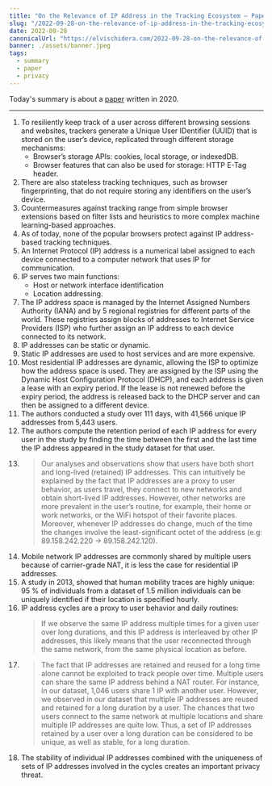```yaml
---
title: "On the Relevance of IP Address in the Tracking Ecosystem — Paper Summary"
slug: "/2022-09-28-on-the-relevance-of-ip-address-in-the-tracking-ecosystem"
date: 2022-09-28
canonicalUrl: "https://elvischidera.com/2022-09-28-on-the-relevance-of-ip-address-in-the-tracking-ecosystem/"
banner: ./assets/banner.jpeg
tags:
  - summary
  - paper
  - privacy
---
```


Today's summary is about a  [paper](https://hal.inria.fr/hal-02435622/document) written in 2020.

-----

1. To resiliently keep track of a user across different browsing sessions and websites, trackers generate a Unique User IDentifier (UUID) that is stored on the user’s device, replicated through different storage mechanisms:
    * Browser’s storage APIs: cookies, local storage, or indexedDB.
    * Browser features that can also be used for storage: HTTP E-Tag header.
2. There are also stateless tracking techniques, such as browser fingerprinting, that do not require storing any identifiers on the user’s device.
3. Countermeasures against tracking range from simple browser extensions based on filter lists and heuristics to more complex machine learning-based approaches.
4. As of today, none of the popular browsers protect against IP address-based tracking techniques.
5.  An Internet Protocol (IP) address is a numerical label assigned to each device connected to a computer network that uses IP for communication.
6. IP serves two main functions:
    * Host or network interface identification
    * Location addressing.
8. The IP address space is managed by the Internet Assigned Numbers Authority (IANA) and by 5 regional registries for different parts of the world. These registries assign blocks of addresses to Internet Service Providers (ISP) who further assign an IP address to each device connected to its network.
9. IP addresses can be static or dynamic.
10. Static IP addresses are used to host services and are more expensive.
11. Most residential IP addresses are dynamic, allowing the ISP to optimize how the address space is used. They are assigned by the ISP using the Dynamic Host Configuration Protocol (DHCP), and each address is given a lease with an expiry period. If the lease is not renewed before the expiry period, the address is released back to the DHCP server and can then be assigned to a different device.
12. The authors conducted a study over 111 days, with 41,566 unique IP addresses from 5,443 users.
13. The authors compute the retention period of each IP address for every user in the study by finding the time between the first and the last time the IP address appeared in the study dataset for that user.
14. > Our analyses and observations show that users have both short and long-lived (retained) IP addresses. This can intuitively be explained by the fact that IP addresses are a proxy to user behavior, as users travel, they connect to new networks and obtain short-lived IP addresses. However, other networks are more prevalent in the user’s routine, for example, their home or work networks, or the WiFi hotspot of their favorite places. Moreover, whenever IP addresses do change, much of the time the changes involve the least-significant octet of the address (e.g: 89.158.242.220 -> 89.158.242.120).
15. Mobile network IP addresses are commonly shared by multiple users because of carrier-grade NAT, it is less the case for residential IP addresses.
16. A study in 2013, showed that human mobility traces are highly unique: 95 % of individuals from a dataset of 1.5 million individuals can be uniquely identified if their location is specified hourly.
17. IP address cycles are a proxy to user behavior and daily routines:
    > If we observe the same IP address multiple times for a given user over long durations, and this IP address is interleaved by other IP addresses, this likely means that the user reconnected through the same network, from the same physical location as before.
18. > The fact that IP addresses are retained and reused for a long time alone cannot be exploited to track people over time. Multiple users can share the same IP address behind a NAT router. For instance, in our dataset, 1,046 users share 1 IP with another user. However, we observed in our dataset that multiple IP addresses are reused and retained for a long duration by a user. The chances that two users connect to the same network at multiple locations and share multiple IP addresses are quite low. Thus, a set of IP addresses retained by a user over a long duration can be considered to be unique, as well as stable, for a long duration.
19. The stability of individual IP addresses combined with the uniqueness of sets of IP addresses involved in the cycles creates an important privacy threat.
